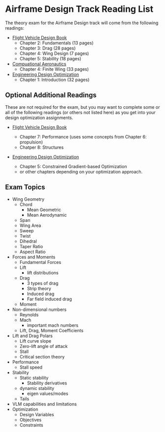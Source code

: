 # Airframe Design Track Reading List

The theory exam for the Airframe Design track will come from the following readings:

- [Flight Vehicle Design Book](http://flowlab.groups.et.byu.net/me415/flight.pdf)
  - Chapter 2: Fundamentals (13 pages)
  - Chapter 3: Drag (28 pages)
  - Chapter 4: Wing Design (7 pages)
  - Chapter 5: Stability (18 pages)
- [Compuational Aeronautics](https://byu.box.com/shared/static/ywfayozbj3sr2ot6b32u8nqk5brqvurt.pdf)
  - Chapter 4: Finite Wing (33 pages)
- [Engineering Design Optimization](http://flowlab.groups.et.byu.net/mdobook.pdf)
  - Chapter 1: Introduction (32 pages)


## Optional Additional Readings

These are not required for the exam, but you may want to complete some or all of the following readings (or others not listed here) as you get into your design optimization assignments.

- [Flight Vehicle Design Book](http://flowlab.groups.et.byu.net/me415/flight.pdf)
  - Chapter 7: Performance (uses some concepts from Chapter 6: propulsion)
  - Chatper 8: Structures

- [Engineering Design Optimization](http://flowlab.groups.et.byu.net/mdobook.pdf)
  - Chapter 5: Constrained Gradient-based Optimization
  - or other chapters depending on your optimization approach.


## Exam Topics
- Wing Geometry
  - Chord
    - Mean Geometric
    - Mean Aerodynamic
  - Span
  - Wing Area
  - Sweep
  - Twist
  - Dihedral
  - Taper Ratio
  - Aspect Ratio
- Forces and Moments
  - Fundamental Forces
  - Lift
    - lift distributions
  - Drag
    - 3 types of drag
    - Strip theory
    - Induced drag
    - Far field induced drag
  - Moment
- Non-dimensional numbers
  - Reynolds
  - Mach
    - important mach numbers
  - Lift, Drag, Moment Coefficients
- Lift and Drag Polars
  - Lift curve slope
  - Zero-lift angle of attack
  - Stall
  - Critical section theory
- Performance
  - Stall speed
- Stability
  - Static stability
    - Stability derivatives
  - dynamic stability
    - eigen values/modes
  - Tails
- VLM capabilities and limitations
- Optimization
  - Design Variables
  - Objectives
  - Constraints
